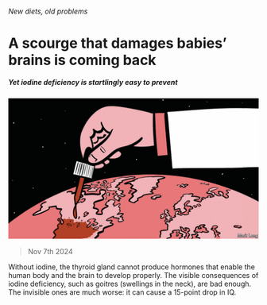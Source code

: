 ###### New diets, old problems

# A scourge that damages babies’ brains is coming back 

##### Yet iodine deficiency is startlingly easy to prevent 

![image](images/20241109_LDD003.jpg) 

> Nov 7th 2024 

Without iodine, the thyroid gland cannot produce hormones that enable the human body and the brain to develop properly. The visible consequences of iodine deficiency, such as goitres (swellings in the neck), are bad enough. The invisible ones are much worse: it can cause a 15-point drop in IQ.

